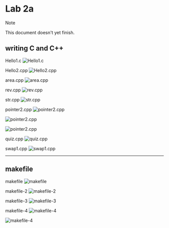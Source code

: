 # Lab 2a

> [!NOTE]
> This document doesn't yet finish.

## writing C and C++

Hello1.c
![Hello1.c](https://github.com/zorone/CPE3333/blob/master/res/Screenshot%20from%202024-09-02%2008-06-54.png?raw=true "Hello1.c")

Hello2.cpp
![Hello2.cpp](https://github.com/zorone/CPE3333/blob/master/res/Screenshot%20from%202024-09-02%2008-12-28.png?raw=true "Hello2.cpp")

area.cpp
![area.cpp](https://github.com/zorone/CPE3333/blob/master/res/Screenshot%20from%202024-09-02%2008-18-53.png?raw=true "area.cpp")

rev.cpp
![rev.cpp](https://github.com/zorone/CPE3333/blob/master/res/Screenshot%20from%202024-09-05%2006-22-04.png?raw=true "rev.cpp")

str.cpp
![str.cpp](https://github.com/zorone/CPE3333/blob/master/res/Screenshot%20from%202024-09-05%2006-28-42.png?raw=true "str.cpp")

pointer2.cpp
![pointer2.cpp](https://github.com/zorone/CPE3333/blob/master/res/Screenshot%20from%202024-09-05%2006-37-10.png?raw=true "pointer2.cpp")

![pointer2.cpp](https://github.com/zorone/CPE3333/blob/master/res/Screenshot%20from%202024-09-05%2006-37-45.png?raw=true "pointer2.cpp")

![pointer2.cpp](https://github.com/zorone/CPE3333/blob/master/res/Screenshot%20from%202024-09-05%2006-38-27.png?raw=true "pointer2.cpp")

quiz.cpp
![quiz.cpp](https://github.com/zorone/CPE3333/blob/master/res/Screenshot%20from%202024-09-05%2006-44-33.png?raw=true "quiz.cpp")

swap1.cpp
![swap1.cpp](https://github.com/zorone/CPE3333/blob/master/res/Screenshot%20from%202024-09-05%2006-53-25.png?raw=true "swap1.cpp")

---

## makefile

makefile
![makefile](https://github.com/zorone/CPE3333/blob/master/res/Screenshot%20from%202024-09-05%2007-02-25.png?raw=true "makefile")

makefile-2
![makefile-2](https://github.com/zorone/CPE3333/blob/master/res/Screenshot%20from%202024-09-05%2007-06-13.png?raw=true "makefile-2")

makefile-3
![makefile-3](https://github.com/zorone/CPE3333/blob/master/res/Screenshot%20from%202024-09-05%2007-11-27.png?raw=true "makefile-3")

makefile-4
![makefile-4](https://github.com/zorone/CPE3333/blob/master/res/Screenshot%20from%202024-09-05%2007-26-06.png?raw=true "makefile-4")

![makefile-4](https://github.com/zorone/CPE3333/blob/master/res/Screenshot%20from%202024-09-05%2007-26-49.png?raw=true "makefile-4")